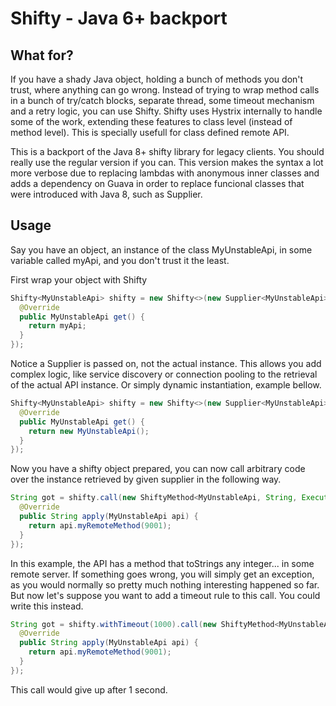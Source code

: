 # Shifty - Java 6+ backport

## What for?
If you have a shady Java object, holding a bunch of methods you don't trust, where anything can go wrong. Instead of trying to wrap method calls in a bunch of try/catch blocks, separate thread, some timeout mechanism and a retry logic, you can use Shifty.
Shifty uses Hystrix internally to handle some of the work, extending these features to class level (instead of method level). This is specially usefull for class defined remote API.

This is a backport of the Java 8+ shifty library for legacy clients. You should really use the regular version if you can. This version makes the syntax a lot more verbose due to replacing lambdas with anonymous inner classes and adds a dependency on Guava in order to replace funcional classes that were introduced with Java 8, such as Supplier.

## Usage
Say you have an object, an instance of the class MyUnstableApi, in some variable called myApi, and you don't trust it the least.

First wrap your object with Shifty
```java
Shifty<MyUnstableApi> shifty = new Shifty<>(new Supplier<MyUnstableApi>() {
  @Override
  public MyUnstableApi get() {
	return myApi;
  }
});
```
Notice a Supplier is passed on, not the actual instance. This allows you add complex logic, like service discovery or connection pooling to the retrieval of the actual API instance. Or simply dynamic instantiation, example bellow.
```java
Shifty<MyUnstableApi> shifty = new Shifty<>(new Supplier<MyUnstableApi>() {
  @Override
  public MyUnstableApi get() {
	return new MyUnstableApi();
  }
});
```

Now you have a shifty object prepared, you can now call arbitrary code over the instance retrieved by given supplier in the following way.
```java
String got = shifty.call(new ShiftyMethod<MyUnstableApi, String, ExecutionException>() {
  @Override
  public String apply(MyUnstableApi api) {
	return api.myRemoteMethod(9001);
  }
});
```
In this example, the API has a method that toStrings any integer... in some remote server. If something goes wrong, you will simply get an exception, as you would normally so pretty much nothing interesting happened so far. But now let's suppose you want to add a timeout rule to this call. You could write this instead.
```java
String got = shifty.withTimeout(1000).call(new ShiftyMethod<MyUnstableApi, String, ExecutionException>() {
  @Override
  public String apply(MyUnstableApi api) {
	return api.myRemoteMethod(9001);
  }
});
```
This call would give up after 1 second.

